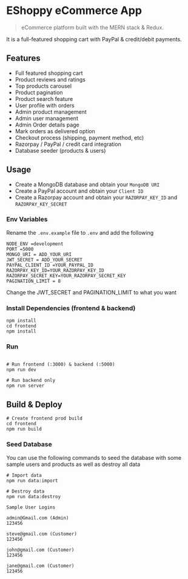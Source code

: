 # EShoppy eCommerce App

> eCommerce platform built with the MERN stack & Redux.
<!-- 
<img src="./frontend/public/images/screens.png"> -->

 It is a full-featured shopping cart with PayPal & credit/debit payments.

## Features

- Full featured shopping cart
- Product reviews and ratings
- Top products carousel
- Product pagination
- Product search feature
- User profile with orders
- Admin product management
- Admin user management
- Admin Order details page
- Mark orders as delivered option
- Checkout process (shipping, payment method, etc)
- Razorpay / PayPal / credit card integration
- Database seeder (products & users)

## Usage

- Create a MongoDB database and obtain your `MongoDB URI` 
- Create a PayPal account and obtain your `Client ID` 
- Create a Razorpay account and obtain your `RAZORPAY_KEY_ID` and `RAZORPAY_KEY_SECRET`

### Env Variables

Rename the `.env.example` file to `.env` and add the following

```
NODE_ENV =development
PORT =5000
MONGO_URI = ADD_YOUR_URI
JWT_SECRET = ADD_YOUR_SECRET
PAYPAL_CLIENT_ID =YOUR_PAYPAL_ID
RAZORPAY_KEY_ID=YOUR_RAZORPAY_KEY_ID
RAZORPAY_SECRET_KEY=YOUR_RAZORPAY_SECRET_KEY
PAGINATION_LIMIT = 8

```

Change the JWT_SECRET and PAGINATION_LIMIT to what you want

### Install Dependencies (frontend & backend)

```
npm install
cd frontend
npm install
```

### Run

```

# Run frontend (:3000) & backend (:5000)
npm run dev

# Run backend only
npm run server
```

## Build & Deploy

```
# Create frontend prod build
cd frontend
npm run build
```

### Seed Database

You can use the following commands to seed the database with some sample users and products as well as destroy all data

```
# Import data
npm run data:import

# Destroy data
npm run data:destroy
```

```
Sample User Logins

admin@Gmail.com (Admin)
123456

steve@gmail.com (Customer)
123456

john@gmail.com (Customer)
123456

jane@gmail.com (Customer)
123456

```